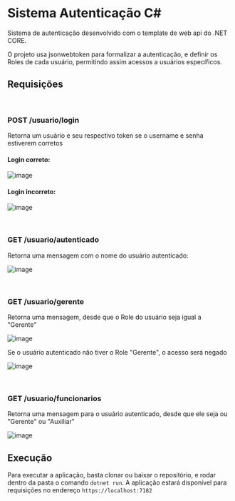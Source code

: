 # Sistema Autenticação C#

Sistema de autenticação desenvolvido com o template de web api do .NET CORE.

O projeto usa jsonwebtoken para formalizar a autenticação, e definir os Roles de cada usuário, permitindo assim acessos a usuários específicos.

## Requisições

<br>

### POST /usuario/login
Retorna um usuário e seu respectivo token se o username e senha estiverem corretos

#### Login correto:
![image](https://user-images.githubusercontent.com/89602176/193726387-5a291274-f65c-4ef7-b26a-8f8575cc957a.png)

#### Login incorreto:
![image](https://user-images.githubusercontent.com/89602176/193726416-55c9ed2b-b4cf-4253-8507-ef0fa4e56a99.png)

<br>

### GET /usuario/autenticado
Retorna uma mensagem com o nome do usuário autenticado:

![image](https://user-images.githubusercontent.com/89602176/193726855-2ef4b0bf-73f2-42fd-9216-714bcfb80524.png)

<br>

### GET /usuario/gerente
Retorna uma mensagem, desde que o Role do usuário seja igual a "Gerente"

![image](https://user-images.githubusercontent.com/89602176/193727062-ecff830c-0f95-4207-bf7c-18f689d79e64.png)

Se o usuário autenticado não tiver o Role "Gerente", o acesso será negado

![image](https://user-images.githubusercontent.com/89602176/193727198-7637314a-d15c-495f-aa7a-8f1c70de98a5.png)

<br>

### GET /usuario/funcionarios
Retorna uma mensagem para o usuário autenticado, desde que ele seja ou "Gerente" ou "Auxiliar"

![image](https://user-images.githubusercontent.com/89602176/193727426-db9619e3-1d9f-4a82-97ed-e6902d1b6409.png)

## Execução

Para executar a aplicação, basta clonar ou baixar o repositório, e rodar dentro da pasta o comando `dotnet run`. A aplicação estará disponível para requisições no endereço `https://localhost:7182`


